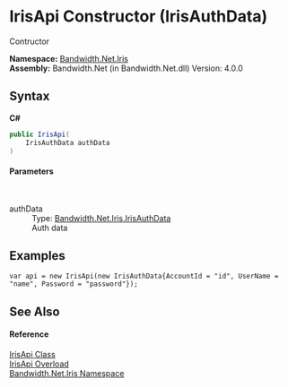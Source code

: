 ﻿# IrisApi Constructor (IrisAuthData)
 

Contructor

**Namespace:**&nbsp;<a href ="N_Bandwidth_Net_Iris.md">Bandwidth.Net.Iris</a><br />**Assembly:**&nbsp;Bandwidth.Net (in Bandwidth.Net.dll) Version: 4.0.0

## Syntax

**C#**<br />
``` C#
public IrisApi(
	IrisAuthData authData
)
```


#### Parameters
&nbsp;<dl><dt>authData</dt><dd>Type: <a href ="T_Bandwidth_Net_Iris_IrisAuthData.md">Bandwidth.Net.Iris.IrisAuthData</a><br />Auth data</dd></dl>

## Examples

```
var api = new IrisApi(new IrisAuthData{AccountId = "id", UserName = "name", Password = "password"});
```


## See Also


#### Reference
<a href ="T_Bandwidth_Net_Iris_IrisApi.md">IrisApi Class</a><br /><a href ="Overload_Bandwidth_Net_Iris_IrisApi__ctor.md">IrisApi Overload</a><br /><a href ="N_Bandwidth_Net_Iris.md">Bandwidth.Net.Iris Namespace</a><br />